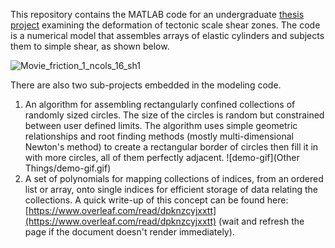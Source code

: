 This repository contains the MATLAB code for an undergraduate [thesis project](https://www.overleaf.com/read/kzsvpynnmtgx) examining the deformation of tectonic scale shear zones. The code is a numerical model that assembles arrays of elastic cylinders and subjects them to simple shear, as shown below.

![Movie_friction_1_ncols_16_sh1](Movie_friction_1_ncols_16_sh1)

There are also two sub-projects embedded in the modeling code.
1. An algorithm for assembling rectangularly confined collections of randomly sized circles. The size of the circles is random but constrained between user defined limits. The algorithm uses simple geometric relationships and root finding methods (mostly multi-dimensional Newton's method) to create a rectangular border of circles then fill it in with more circles, all of them perfectly adjacent. ![demo-gif](Other Things/demo-gif.gif)
2. A set of polynomials for mapping collections of indices, from an ordered list or array, onto single indices for efficient storage of data relating the collections. A quick write-up of this concept can be found here: [https://www.overleaf.com/read/dpknzcyjxxtt](https://www.overleaf.com/read/dpknzcyjxxtt) (wait and refresh the page if the document doesn't render immediately).
